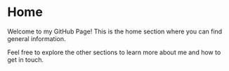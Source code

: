 # Home

Welcome to my GitHub Page! This is the home section where you can find general information.

Feel free to explore the other sections to learn more about me and how to get in touch.
